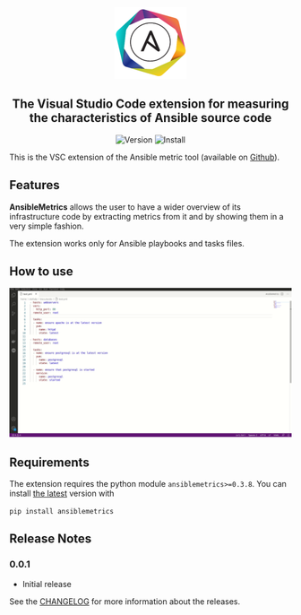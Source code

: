<p align="center" width="100%">
    <img src="media/logo128x128.png"> 
</p>


<h2 align="center">The Visual Studio Code extension for measuring the characteristics of Ansible source code</h2>
<p align="center">
<a><img alt="Version" src="https://img.shields.io/visual-studio-marketplace/v/radon-h2020.ansiblemetrics"></a>
<a><img alt="Install" src="https://img.shields.io/visual-studio-marketplace/i/radon-h2020.ansiblemetrics"></a>
</p>


This is the VSC extension of the Ansible metric tool (available on [Github](https://github.com/radon-h2020/radon-ansible-metrics/)).

## Features

**AnsibleMetrics** allows the user to have a wider overview of its infrastructure code by extracting metrics from it and by showing them in a very simple fashion.

The extension works only for Ansible playbooks and tasks files.


## How to use

![Alt Text](./media/AnsibleMetrics.gif)

## Requirements

The extension requires the python module ```ansiblemetrics>=0.3.8```.
You can install [the latest](https://pypi.org/project/ansiblemetrics/) version with 

```pip install ansiblemetrics```


## Release Notes

### 0.0.1
* Initial release

See the [CHANGELOG](CHANGELOG.md) for more information about the releases.
